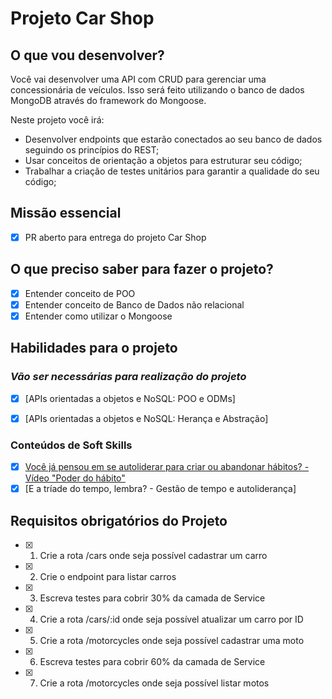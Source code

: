 # Projeto Car Shop

## O que vou desenvolver?

Você vai desenvolver uma API com CRUD para gerenciar uma concessionária de veículos. Isso será feito utilizando o banco de dados MongoDB através do framework do Mongoose.

Neste projeto você irá:

- Desenvolver endpoints que estarão conectados ao seu banco de dados seguindo os princípios do REST;
- Usar conceitos de orientação a objetos para estruturar seu código;
- Trabalhar a criação de testes unitários para garantir a qualidade do seu código;

## Missão essencial

- [X] PR aberto para entrega do projeto Car Shop

## O que preciso saber para fazer o projeto?

- [x] Entender conceito de POO
- [x] Entender conceito de Banco de Dados não relacional
- [x] Entender como utilizar o Mongoose

## Habilidades para o projeto

### _Vão ser necessárias para realização do projeto_

- [x] [APIs orientadas a objetos e NoSQL: POO e ODMs]

- [x] [APIs orientadas a objetos e NoSQL: Herança e Abstração]
### Conteúdos de Soft Skills

- [x] [Você já pensou em se autoliderar para criar ou abandonar hábitos? - Vídeo "Poder do hábito"](https://www.youtube.com/watch?v=9BtrLf6PfYY)
- [x] [E a tríade do tempo, lembra? - Gestão de tempo e autoliderança]
## Requisitos obrigatórios do Projeto

- [x] 1. Crie a rota /cars onde seja possível cadastrar um carro
- [x] 2. Crie o endpoint para listar carros
- [x] 3. Escreva testes para cobrir 30% da camada de Service
- [x] 4. Crie a rota /cars/:id onde seja possível atualizar um carro por ID
- [x] 5. Crie a rota /motorcycles onde seja possível cadastrar uma moto
- [x] 6. Escreva testes para cobrir 60% da camada de Service
- [x] 7. Crie a rota /motorcycles onde seja possível listar motos

